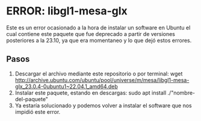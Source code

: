 # ERROR: libgl1-mesa-glx

Este es un error ocasionado a la hora de instalar un software en Ubuntu el cual contiene este paquete que fue deprecado a partir de versiones posteriores a la 23.10, ya que era momentaneo y lo que dejó estos errores.

## Pasos

1. Descargar el archivo mediante este repositorio o por terminal: wget http://archive.ubuntu.com/ubuntu/pool/universe/m/mesa/libgl1-mesa-glx_23.0.4-0ubuntu1~22.04.1_amd64.deb
2. Instalar este paquete, estando en descargas: sudo apt install ./"nombre-del-paquete"
3. Ya estaría solucionado y podemos volver a instalar el software que nos impidió este error.